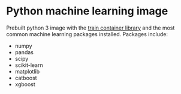 # Python machine learning image

Prebuilt python 3 image with the [train container library](https://github.com/PHT-Medic/train-container-library) and the
most common machine learning packages installed.
Packages include:
- numpy
- pandas
- scipy
- scikit-learn
- matplotlib
- catboost
- xgboost
